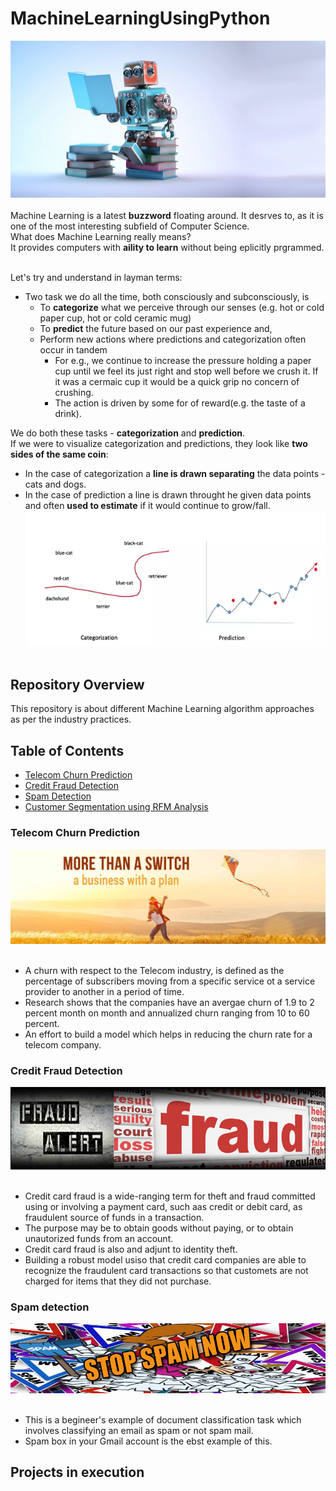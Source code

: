 # MachineLearningUsingPython
![image.png](image/machine_learning.png)<br><br>
Machine Learning is a latest __buzzword__ floating around. It desrves to, as it is one of the most interesting subfield of Computer Science.<br>
What does Machine Learning really means?<br>
It provides computers with __aility to learn__ without being eplicitly prgrammed.<br><br>

Let's try and understand in layman terms:
- Two task we do all the time, both consciously and subconsciously, is
  - To __categorize__ what we perceive through our senses (e.g. hot or cold paper cup, hot or cold ceramic mug)
  - To __predict__ the future based on our past experience and,
  - Perform new actions where predictions and categorization often occur in tandem
    - For e.g., we continue to increase the pressure holding a paper cup until we feel its just right and stop well before we crush it. If it was a cermaic cup it would be a quick grip no concern of crushing. 
    - The action is driven by some for of reward(e.g. the taste of a drink).
  

We do both these tasks - __categorization__ and __prediction__.<br>
If we were to visualize categorization and predictions, they look like __two sides of the same coin__:
- In the case of categorization a __line is drawn separating__ the data points -  cats and dogs.
- In the case of prediction a line is drawn throught he given data points and often __used to estimate__ if it would continue to grow/fall.
![image.png](image/ml.png)<br><br>

## Repository Overview
This repository is about different Machine Learning algorithm approaches as per the industry practices.

## Table of Contents
- [Telecom Churn Prediction](#section1)<br>
- [Credit Fraud Detection](#section2)<br>
- [Spam Detection](#section3)<br>
- [Customer Segmentation using RFM Analysis](#section4)<br>

### Telecom Churn Prediction
![image.jpg](image/telecom.jpg)<br><br>
- A churn with respect to the Telecom industry, is defined as the percentage of subscribers moving from a specific service ot a service provider to another in a period of time.
- Research shows that the companies have an avergae churn of 1.9 to 2 percent month on month and annualized churn ranging from 10 to 60 percent.
- An effort to build a model which helps in reducing the churn rate for a telecom company.


### Credit Fraud Detection
![image.jpg](image/fraud.jpg)<br><br>
- Credit card fraud is a wide-ranging term for theft and fraud committed using or involving a payment card, such aas credit or debit card, as  fraudulent source of funds in a transaction. 
- The purpose may be to obtain goods without paying, or to obtain unautorized funds from an account.
- Credit card fraud is also and adjunt to identity theft.
- Building a robust model usiso that credit card companies are able to recognize the fraudulent card transactions so that customets are not charged for items that they did not purchase.

### Spam detection
![image.png](image/spam.png)<br><br>
- This is a begineer's example of document classification task which involves classifying an email as spam or not spam mail.
- Spam box in your Gmail account is the ebst example of this.

## Projects in execution

